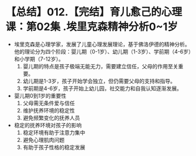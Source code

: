 # 【总结】012.【完结】育儿愈己的心理课：第02集 .埃里克森精神分析0~1岁

-   埃里克森是心理学家，发展了儿童心理发展理论，基于佛洛伊德的精神分析。他的理论分为四个阶段：婴儿期（0-1岁）、幼儿期（1-3岁）、学前期（4-6岁）和小学期（7-12岁）。
    1.  婴儿期的特点是孩子极端无能无力，需要建立信任，父母的作用至关重要。
    2.  幼儿期是1-3岁，孩子开始学会独立，但仍需要父母的支持和指导。
    3.  学前期是4-6岁，孩子开始上幼儿园，社交能力和自我认知逐渐发展。
-   婴儿期0到1岁的重要性
    1.  父母需无条件爱与信任
    2.  维护抚养环境的稳定性
    3.  避免频繁变化的抚养人员
-   稳定的抚养环境对孩子的影响
    1.  稳定环境有助于注意力集中
    2.  避免心理肌肉问题
    3.  有助于孩子性格的稳定发展